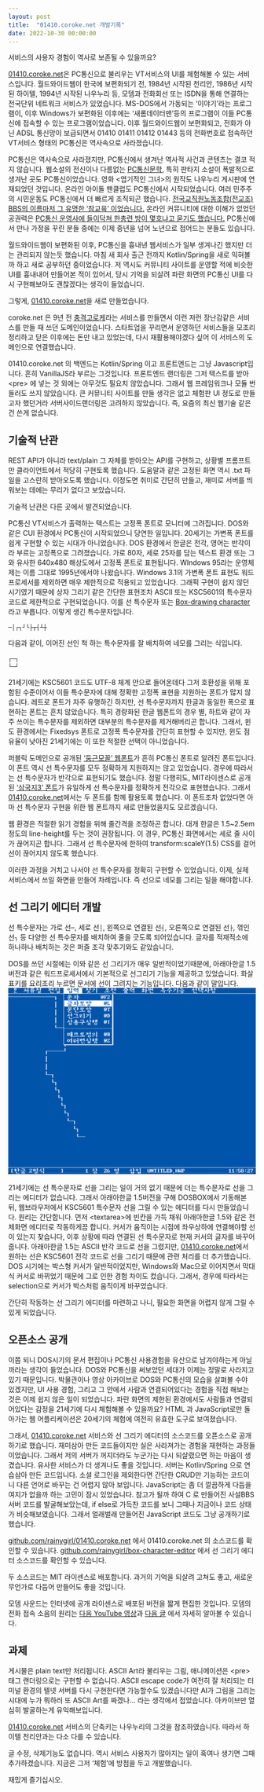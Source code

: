 ```yaml
---
layout: post
title:  "01410.coroke.net 개발기록"
date: 2022-10-30 00:00:00
---
```


서비스의 사용자 경험이 역사로 보존될 수 있을까요?

[01410.coroke.net](https://01410.coroke.net)은 PC통신으로 불리우는 VT서비스의 UI를 체험해볼 수 있는 서비스입니다. 월드와이드웹이 한국에 보편화되기 전, 1984년 시작된 천리안, 1986년 시작된 하이텔, 1994년 시작된 나우누리 등, 모뎀과 전화회선 또는 ISDN을 통해 연결하는 전국단위 네트워크 서비스가 있었습니다. MS-DOS에서 가동되는 ‘이야기’라는 프로그램이, 이후 Windows가 보편화된 이후에는 ‘새롬데이터맨’등의 프로그램이 이들 PC통신에 접속할 수 있는 프로그램이었습니다. 이후 월드와이드웹이 보편화되고, 전화가 아닌 ADSL 통신망이 보급되면서 01410 01411 01412 01443 등의 전화번호로 접속하던 VT서비스 형태의 PC통신은 역사속으로 사라졌습니다.

PC통신은 역사속으로 사라졌지만, PC통신에서 생겨난 역사적 사건과 콘텐츠는 결코 적지 않습니다. 웹소설의 전신이나 다름없는 [PC통신문학](http://encykorea.aks.ac.kr/Contents/Item/E0071254), 특히 판타지 소설이 폭발적으로 생겨난 곳도 PC통신이었습니다. 영화 &lt;엽기적인 그녀&gt;의 원작도 나우누리 게시판에 연재되었던 것입니다. 온라인 아이돌 팬클럽도 PC통신에서 시작되었습니다. 여러 민주주의 시민운동도 PC통신에서 더 빠르게 조직되곤 했습니다. [전국교직원노동조합(전교조) BBS의 이름마저 그 유명한 ‘참교육’ 이었습니다.](http://www.sisajournal.com/news/articleView.html?idxno=106725) 온라인 커뮤니티에 대한 이해가 없었던 공권력은 [PC통신 운영사에 들이닥쳐 한총련 방이 몇호냐고 묻기도 했습니다.](https://www.hani.co.kr/arti/culture/culture_general/647545.html) PC통신에서 만나 가정을 꾸린 분들 중에는 이제 중년을 넘어 노년으로 접어드는 분들도 있습니다.

월드와이드웹이 보편화된 이후, PC통신을 흉내낸 웹서비스가 일부 생겨나긴 했지만 더는 관리되지 않는듯 했습니다. 마침 새 회사 출근 전까지 Kotlin/Spring을 새로 익혀볼까 하고 새로 공부하던 중이었습니다. 저 역시도 커뮤니티 사이트를 운영할 적에 비슷한 UI를 흉내내어 만들어본 적이 있어서, 당시 기억을 되살려 파란 화면의 PC통신 UI를 다시 구현해보아도 괜찮겠다는 생각이 들었습니다.

그렇게, [01410.coroke.net](https://01410.coroke.net)을 새로 만들었습니다.

coroke.net 은 9년 전 [충격고로케](https://www.hani.co.kr/arti/economy/it/569274.html)라는 서비스를 만들면서 이런 저런 장난감같은 서비스를 만들 때 쓰던 도메인이었습니다. 스타트업을 꾸리면서 운영하던 서비스들을 모조리 정리하고 닫은 이후에는 돈만 내고 있었는데, 다시 재활용해야겠다 싶어 이 서비스의 도메인으로 연결했습니다.

01410.coroke.net 의 백엔드는 Kotlin/Spring 이고 프론트엔드는 그냥 Javascript입니다. 흔히 VanillaJS라 부르는 그것입니다. 프론트엔드 랜더링은 그저 텍스트를 받아 &lt;pre&gt; 에 넣는 것 외에는 아무것도 필요치 않았습니다. 그래서 웹 프레임워크나 모듈 번들러도 쓰지 않았습니다. 큰 커뮤니티 사이트를 만들 생각은 없고 체험판 UI 정도로 만들고자 했던거라 서버사이드랜더링은 고려하지 않았습니다. 즉, 요즘의 최신 웹기술 같은건 쓴게 없습니다.

## 기술적 난관

REST API가 아니라 text/plain 그 자체를 받아오는 API를 구현하고, 상황별 프롬프트만 클라이언트에서 적당히 구현토록 했습니다. 도움말과 같은 고정된 화면 역시 .txt 파일을 고스란히 받아오도록 했습니다. 이정도면 취미로 간단히 만들고, 재미로 서버를 띄워보는 데에는 무리가 없다고 보았습니다.

기술적 난관은 다른 곳에서 발견되었습니다.

PC통신 VT서비스가 출력하는 텍스트는 고정폭 폰트로 모니터에 그려집니다. DOS와 같은 CUI 환경에서 PC통신이 시작되었으니 당연한 일입니다. 20세기는 가변폭 폰트를 쉽게 구현할 수 있는 시대가 아니었습니다. DOS 환경에서 한글은 전각, 영어는 반각이라 부르는 고정폭으로 그려졌습니다. 가로 80자, 세로 25자를 담는 텍스트 환경 또는 그와 유사한 640x480 해상도에서 고정폭 폰트로 표현됩니다. WIndows 95라는 운영체제는 이름 그대로 1995년에서야 나왔습니다. Windows 3.1의 가변폭 폰트 표현도 워드프로세서를 제외하면 매우 제한적으로 적용되고 있었습니다. 그래픽 구현이 쉽지 않던 시기였기 때문에 상자 그리기 같은 간단한 표현조차 ASCII 또는 KSC5601의 특수문자 코드로 제한적으로 구현되었습니다. 이를 선 특수문자 또는 [Box-drawing character](https://en.wikipedia.org/wiki/Box-drawing_character) 라고 부릅니다. 이렇게 생긴 특수문자입니다.
```
─│┌┐┘└├┬┤┴┼
```
다음과 같이, 이어진 선인 척 하는 특수문자를 잘 배치하여 네모를 그리는 식입니다.
```
┌─┐
└─┘
```
21세기에는 KSC5601 코드도 UTF-8 체계 안으로 들어온데다 그저 호환성을 위해 포함된 수준이어서 이들 특수문자에 대해 정확한 고정폭 표현을 지원하는 폰트가 많지 않습니다. 레트로 폰트가 자주 유행하긴 하지만, 선 특수문자까지 한글과 동일한 폭으로 표현하는 폰트는 흔치 않았습니다. 특히 경량화된 한글 웹폰트의 경우 별, 하트와 같이 자주 쓰이는 특수문자를 제외하면 대부분의 특수문자를 제거해버리곤 합니다. 그래서, 윈도 환경에서는 Fixedsys 폰트로 고정폭 특수문자를 간단히 표현할 수 있지만, 윈도 점유율이 낮아진 21세기에는 이 또한 적절한 선택이 아니었습니다.

퍼블릭 도메인으로 공개된 [‘둥근모꼴’ 웹폰트](https://noonnu.cc/font_page/250)가 흔히 PC통신 폰트로 알려진 폰트입니다.
이 폰트 역시 선 특수문자를 모두 정확하게 지원하지는 않고 있었습니다. 경우에 따라서는 선 특수문자가 반각으로 표현되기도 했습니다.
정말 다행히도, MIT라이센스로 공개된 [‘삼국지3’ 폰트](https://noonnu.cc/font_page/241)가 유일하게 선 특수문자를 정확하게 전각으로 표현했습니다. 그래서 [01410.coroke.net](https://01410.coroke.net)에서는 두 폰트를 함께 활용토록 했습니다. 이 폰트조차 없었다면 아마 선 특수문자 구현을 위한 웹 폰트까지 새로 만들었을지도 모르겠습니다.

웹 환경은 적절한 읽기 경험을 위해 줄간격을 조정하곤 합니다. 대개 한글은 1.5~2.5em 정도의 line-height를 두는 것이 권장됩니다. 이 경우, PC통신 화면에서는 세로 줄 사이가 끊어지곤 합니다. 그래서 선 특수문자에 한하여 transform:scaleY(1.5) CSS를 걸어 선이 끊어지지 않도록 했습니다.

이러한 과정을 거치고 나서야 선 특수문자를 정확히 구현할 수 있었습니다.
이제, 실제 서비스에서 쓰일 화면을 만들어 차례입니다. 즉 선으로 네모를 그리는 일을 해야합니다.

## 선 그리기 에디터 개발
선 특수문자는 가로 선`─`, 세로 선`│`, 왼쪽으로 연결된 선`┤`, 오른쪽으로 연결된 선`├`, 꺾인 선`┐` 등 다양한 선 특수문자를 배치하여 줄을 긋도록 되어있습니다. 글자를 적재적소에 하나하나 배치하는 것은 퍼즐 조각 맞추기와도 같았습니다.

DOS를 쓰던 시절에는 이와 같은 선 그리기가 매우 일반적이었기때문에, 아래아한글 1.5 버전과 같은 워드프로세서에서 기본적으로 선그리기 기능을 제공하고 있었습니다. 화살표키를 요리조리 누르면 문서에 선이 그려지는 기능입니다. 다음과 같이 말입니다.
![-](/images/2022-10-30-01410coroke-hwp.png)

21세기에는 선 특수문자로 선을 그리는 일이 거의 없기 때문에 더는 특수문자로 선을 그리는 에디터가 없습니다. 그래서 아래아한글 1.5버전을 구해 DOSBOX에서 기동해본 뒤, 웹브라우저에서 KSC5601 특수문자 선을 그릴 수 있는 에디터를 다시 만들었습니다. 원리는 간단합니다. 먼저 &lt;textarea&gt;에 빈칸을 가득 채워 아래아한글 1.5와 같은 전체화면 에디터로 작동하게끔 합니다.  커서가 움직이는 시점에 좌우상하에 연결해야할 선이 있는지 찾습니다, 이후 상황에 따라 연결된 선 특수문자로 현재 커서의 글자를 바꾸어줍니다. 아래아한글 1.5는 ASCII 반각 코드로 선을 그렸지만, [01410.coroke.net](https://01410.coroke.net)에서 원하는 선은 KSC5601 전각 코드로 선을 그리기 때문에 관련 처리를 더 추가했습니다. DOS 시기에는 박스형 커서가 일반적이었지만, Windows와 Mac으로 이어지면서 막대식 커서로 바뀌었기 때문에 그로 인한 경험 차이도 컸습니다. 그래서, 경우에 따라서는 selection으로 커서가 박스처럼 움직이게 바꾸었습니다.

간단히 작동하는 선 그리기 에디터를 마련하고 나니, 필요한 화면을 어렵지 않게 그릴 수 있게 되었습니다.

## 오픈소스 공개

이쯤 되니 DOS시기의 문서 편집이나 PC통신 사용경험을 유산으로 남겨야하는게 아닐까라는 생각이 들었습니다. DOS와 PC통신을 써보았던 세대가 이제는 정말로 사라지고 있기 때문입니다. 박물관이나 영상 아카이브로 DOS와 PC통신의 모습을 살펴볼 수야 있겠지만, UI 사용 경험, 그리고 그 안에서 사람과 연결되어있다는 경험을 직접 해보는 것은 이제 쉽지 않은 일이 되었습니다. 파란 화면의 제한된 환경에서도 사람들과 연결되어있다는 감정을 21세기에 다시 체험해볼 수 있을까요? HTML 과 JavaScript로만 돌아가는 웹 어플리케이션은 20세기의 체험에 여전히 유효한 도구로 보여졌습니다.

그래서, [01410.coroke.net](https://01410.coroke.net) 서비스와 선 그리기 에디터의 소스코드를 오픈소스로 공개하기로 했습니다. 재미삼아 만든 코드들이지만 실은 사라져가는 경험을 재현하는 과정들이었습니다. 그래서 저의 서버가 꺼지더라도 누군가는 다시 되살렸으면 하는 마음이 생겼습니다. 유사한 서비스가 더 생겨나도 좋을 것입니다. 서버는 Kotlin/Spring 으로 연습삼아 만든 코드입니다. 소셜 로그인을 제외한다면 간단한 CRUD만 기능하는 코드이니 다른 언어로 바꾸는 건 어렵지 않아 보입니다. JavaScript는 좀 더 깔끔하게 다듬을 여지가 없을까 하는 고민이 잠시 있었습니다. 참고가 될까 하여 C 로 만들어진 사설BBS 서버 코드를 발굴해보았는데, if else로 가득찬 코드를 보니 그때나 지금이나 코드 상태가 비슷해보였습니다. 그래서 얼래벌래 만들어진 JavaScript 코드도 그냥 공개하기로 했습니다.

[github.com/rainygirl/01410.coroke.net](https://github.com/rainygirl/01410.coroke.net/) 에서 01410.coroke.net 의 소스코드를 확인할 수 있습니다.
[github.com/rainygirl/box-character-editor](https://github.com/rainygirl/box-character-editor/) 에서 선 그리기 에디터 소스코드를 확인할 수 있습니다.

두 소스코드는 MIT 라이센스로 배포합니다.
과거의 기억을 되살려 고쳐도 좋고, 새로운 무언가로 다듬어 만들어도 좋을 것입니다.

모뎀 사운드는 인터넷에 공개 라이센스로 배포된 버전을 짧게 편집한 것입니다. 모뎀의 전화 접속 소음의 원리는 [다음 YouTube 영상](https://www.youtube.com/watch?v=abapFJN6glo)과 [다음 글](https://www.windytan.com/2012/11/the-sound-of-dialup-pictured.html) 에서 자세히 알아볼 수 있습니다.

## 과제

게시물은 plain text만 처리됩니다.  ASCII Art라 불리우는 그림, 애니메이션은 &lt;pre&gt; 태그 랜더링으로는 구현할 수 없습니다. ASCII escape code가 여전히 잘 처리되는 터미널 환경의 텔넷 서버를 다시 구현한다면 가능할수도 있겠습니다만 AI가 그림을 그리는 시대에 누가 뭐하러 또 ASCII Art를 짜겠나… 라는 생각에서 접었습니다. 아카이브만 열심히 발굴하는게 유익해보입니다.

[01410.coroke.net](https://01410.coroke.net) 서비스의 단축키는 나우누리의 그것을 참조하였습니다. 따라서 하이텔 천리안과는 다소 다를 수 있습니다.

글 수정, 삭제기능도 없습니다. 역시 서비스 사용자가 많아지는 일이 혹여나 생기면 그때 추가하겠습니다. 지금은 그저 ‘체험’에 방점을 두고 개발했습니다.

재밌게 즐기십시오.


